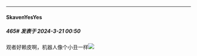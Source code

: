 ﻿
*****

####  SkavenYesYes  
##### 465#       发表于 2024-3-21 00:50

观者好赖皮啊，机器人像个小丑一样<img src="https://static.saraba1st.com/image/smiley/face2017/076.png" referrerpolicy="no-referrer">

